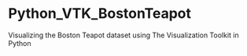 # Python_VTK_BostonTeapot
Visualizing the Boston Teapot dataset using The Visualization Toolkit in Python
